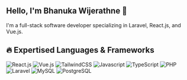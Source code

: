 ## Hello, I'm Bhanuka Wijerathne 👋

I'm a full-stack software developer specializing in Laravel, React.js, and Vue.js.

## 🔥 Expertised Languages & Frameworks
![React.js](https://img.shields.io/badge/React.js-61DAFB.svg?style=for-the-badge&logo=react&logoColor=white)
![Vue.js](https://img.shields.io/badge/Vue.js-4FC08D.svg?style=for-the-badge&logo=vuedotjs&logoColor=white)
![TailwindCSS](https://img.shields.io/badge/TailwindCSS-06B6D4.svg?style=for-the-badge&logo=tailwindcss&logoColor=white)
![Javascript](https://img.shields.io/badge/Javascript-F7DF1E.svg?style=for-the-badge&logo=javascript&logoColor=white)
![TypeScript](https://img.shields.io/badge/TypeScript-3178C6.svg?style=for-the-badge&logo=typescript&logoColor=white)
![PHP](https://img.shields.io/badge/PHP-777BB4.svg?style=for-the-badge&logo=php&logoColor=white)
![Laravel](https://img.shields.io/badge/Laravel-FF2D20.svg?style=for-the-badge&logo=laravel&logoColor=white)
![MySQL](https://img.shields.io/badge/MySQL-4479A1.svg?style=for-the-badge&logo=mysql&logoColor=white)
![PostgreSQL](https://img.shields.io/badge/PostgreSQL-4169E1.svg?style=for-the-badge&logo=postgresql&logoColor=white)

<!--
**bhanukaindeewara/bhanukaindeewara** is a ✨ _special_ ✨ repository because its `README.md` (this file) appears on your GitHub profile.

Here are some ideas to get you started:

- 🔭 I’m currently working on ...
- 🌱 I’m currently learning ...
- 👯 I’m looking to collaborate on ...
- 🤔 I’m looking for help with ...
- 💬 Ask me about ...
- 📫 How to reach me: ...
- 😄 Pronouns: ...
- ⚡ Fun fact: ...
-->
